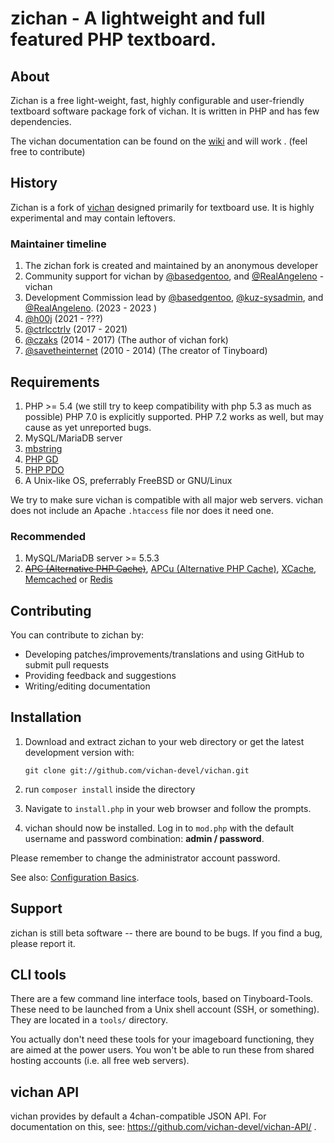 zichan - A lightweight and full featured PHP textboard.
========================================================

About
------------
Zichan is a free light-weight, fast, highly configurable and user-friendly
textboard software package fork of vichan. It is written in PHP and has few dependencies.

The vichan documentation can be found on the [wiki](https://github.com/vichan-devel/vichan/wiki) and will work . (feel free to contribute)

History
------------
Zichan is a fork of [vichan](http://github.com/vichan-devel/vichan) designed primarily for textboard use. It is highly experimental and may contain leftovers.

### Maintainer timeline
1. The zichan fork is created and maintained by an anonymous developer
2. Community support for vichan by [@basedgentoo](https://github.com/basedgentoo), and [@RealAngeleno](https://github.com/RealAngeleno) - vichan
3. Development Commission lead by [@basedgentoo](https://github.com/basedgentoo), [@kuz-sysadmin](https://github.com/kuz-sysadmin), and [@RealAngeleno](https://github.com/RealAngeleno). (2023 - 2023 )
4. [@h00j](https://github.com/h00j) (2021 - ???)
5. [@ctrlcctrlv](https://github.com/ctrlcctrlv) (2017 - 2021)
6. [@czaks](https://github.com/czaks) (2014 - 2017) (The author of vichan fork)
7. [@savetheinternet](https://github.com/savetheinternet) (2010 - 2014) (The creator of Tinyboard)

Requirements
------------
1.	PHP >= 5.4 (we still try to keep compatibility with php 5.3 as much as possible)
        PHP 7.0 is explicitly supported. PHP 7.2 works as well, but may cause as yet unreported bugs.
2.	MySQL/MariaDB server
3.	[mbstring](http://www.php.net/manual/en/mbstring.installation.php) 
4.	[PHP GD](http://www.php.net/manual/en/intro.image.php)
5.	[PHP PDO](http://www.php.net/manual/en/intro.pdo.php)
6.	A Unix-like OS, preferrably FreeBSD or GNU/Linux

We try to make sure vichan is compatible with all major web servers. vichan does not include an Apache `.htaccess` file nor does it need one.

### Recommended
1.	MySQL/MariaDB server >= 5.5.3
2.	~~[APC (Alternative PHP Cache)](http://php.net/manual/en/book.apc.php)~~,
	[APCu (Alternative PHP Cache)](http://php.net/manual/en/book.apcu.php),
	[XCache](http://xcache.lighttpd.net/),
	[Memcached](http://www.php.net/manual/en/intro.memcached.php) or
	[Redis](https://redis.io/docs/about/)

Contributing
------------
You can contribute to zichan by:
*	Developing patches/improvements/translations and using GitHub to submit pull requests
*	Providing feedback and suggestions
*	Writing/editing documentation

Installation
-------------
1.	Download and extract zichan to your web directory or get the latest
	development version with:

        git clone git://github.com/vichan-devel/vichan.git

2.	run ```composer install``` inside the directory	
3.	Navigate to ```install.php``` in your web browser and follow the
	prompts.
4.	vichan should now be installed. Log in to ```mod.php``` with the
	default username and password combination: **admin / password**.

Please remember to change the administrator account password.

See also: [Configuration Basics](https://github.com/vichan-devel/vichan/wiki/config).

Support
--------
zichan is still beta software -- there are bound to be bugs. If you find a
bug, please report it.

CLI tools
-----------------
There are a few command line interface tools, based on Tinyboard-Tools. These need
to be launched from a Unix shell account (SSH, or something). They are located in a ```tools/```
directory.

You actually don't need these tools for your imageboard functioning, they are aimed
at the power users. You won't be able to run these from shared hosting accounts
(i.e. all free web servers).

vichan API
----------
vichan provides by default a 4chan-compatible JSON API. For documentation on this, see:
https://github.com/vichan-devel/vichan-API/ .
